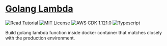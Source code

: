 # [Golang Lambda](https://apoorv.blog/golang-lambda-cdk/)

[![Read Tutorial](https://badgen.now.sh/badge/Read/Tutorial/purple)](https://apoorv.blog/golang-lambda-cdk/)
[![MIT License](https://badgen.now.sh/badge/License/MIT/blue)](https://github.com/apoorvmote/cdk-examples/blob/master/License.md)
![AWS CDK 1.121.0](https://badgen.net/badge/aws-cdk/1.121.0/yellow)
![Typescript](https://badgen.net/badge/icon/typescript?icon=typescript&label)

Build golang lambda function inside docker container that matches closely with the production environment. 